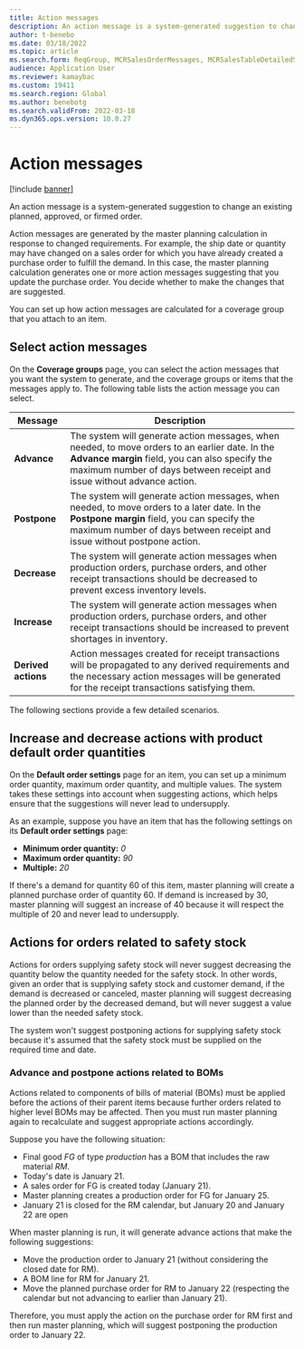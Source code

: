 ```yaml
---
title: Action messages
description: An action message is a system-generated suggestion to change an existing planned or firmed order.
author: t-benebo
ms.date: 03/18/2022
ms.topic: article
ms.search.form: ReqGroup, MCRSalesOrderMessages, MCRSalesTableDetailedStatus, TAMItemVendRebateGroup, TAMVendRebate, TAMVendRebateAgreementLineInfoPart, TAMVendRebateGroup, TAMVendRebateTable, TAMVendRebateTrans, ReqTransActionListPage
audience: Application User
ms.reviewer: kamaybac
ms.custom: 19411
ms.search.region: Global
ms.author: benebotg
ms.search.validFrom: 2022-03-18
ms.dyn365.ops.version: 10.0.27
---
```


# Action messages

[!include [banner](../includes/banner.md)]

An action message is a system-generated suggestion to change an existing planned, approved, or firmed order.

Action messages are generated by the master planning calculation in response to changed requirements. For example, the ship date or quantity may have changed on a sales order for which you have already created a purchase order to fulfill the demand. In this case, the master planning calculation generates one or more action messages suggesting that you update the purchase order. You decide whether to make the changes that are suggested.

You can set up how action messages are calculated for a coverage group that you attach to an item.

## Select action messages

On the **Coverage groups** page, you can select the action messages that you want the system to generate, and the coverage groups or items that the messages apply to. The following table lists the action message you can select.

| Message | Description |
|---|---|
| **Advance** | The system will generate action messages, when needed, to move orders to an earlier date. In the **Advance margin** field, you can also specify the maximum number of days between receipt and issue without advance action. |
| **Postpone** | The system will generate action messages, when needed, to move orders to a later date. In the **Postpone margin** field, you can specify the maximum number of days between receipt and issue without postpone action. |
| **Decrease** | The system will generate action messages when production orders, purchase orders, and other receipt transactions should be decreased to prevent excess inventory levels. |
| **Increase** | The system will generate action messages when production orders, purchase orders, and other receipt transactions should be increased to prevent shortages in inventory. |
| **Derived actions** | Action messages created for receipt transactions will be propagated to any derived requirements and the necessary action messages will be generated for the receipt transactions satisfying them. |

The following sections provide a few detailed scenarios.

## Increase and decrease actions with product default order quantities

On the **Default order settings** page for an item, you can set up a minimum order quantity, maximum order quantity, and multiple values. The system takes these settings into account when suggesting actions, which helps ensure that the suggestions will never lead to undersupply.

As an example, suppose you have an item that has the following settings on its **Default order settings** page:

- **Minimum order quantity:** *0*
- **Maximum order quantity:** *90*
- **Multiple:** *20*

If there's a demand for quantity 60 of this item, master planning will create a planned purchase order of quantity 60. If demand is increased by 30, master planning will suggest an increase of 40 because it will respect the multiple of 20 and never lead to undersupply.

## Actions for orders related to safety stock

Actions for orders supplying safety stock will never suggest decreasing the quantity below the quantity needed for the safety stock. In other words, given an order that is supplying safety stock and customer demand, if the demand is decreased or canceled, master planning will suggest decreasing the planned order by the decreased demand, but will never suggest a value lower than the needed safety stock.

The system won't suggest postponing actions for supplying safety stock because it's assumed that the safety stock must be supplied on the required time and date.

### Advance and postpone actions related to BOMs

Actions related to components of bills of material (BOMs) must be applied before the actions of their parent items because further orders related to higher level BOMs may be affected. Then you must run master planning again to recalculate and suggest appropriate actions accordingly.

Suppose you have the following situation:

- Final good *FG* of type *production* has a BOM that includes the raw material *RM*.
- Today's date is January 21.
- A sales order for FG is created today (January 21).
- Master planning creates a production order for FG for January 25.  <!-- KFM: To cover the sales order? Is this really the date you mean? -->
- January 21 is closed for the RM calendar, but January 20 and January 22 are open

When master planning is run, it will generate advance actions that make the following suggestions:

- Move the production order to January 21 (without considering the closed date for RM).
- A BOM line for RM for January 21. <!-- KFM: What does this mean? -->
- Move the planned purchase order for RM to January 22 (respecting the calendar but not advancing to earlier than January 21).

Therefore, you must apply the action on the purchase order for RM first and then run master planning, which will suggest postponing the production order to January 22. <!-- KFM: But it's already set for January 25? -->

